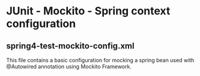 # JUnit - Mockito - Spring context configuration

## spring4-test-mockito-config.xml

This file contains a basic configuration for mocking a spring bean used with @Autowired annotation using Mockito Framework.